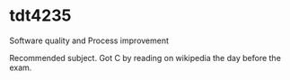 tdt4235
=======

Software quality and Process improvement

Recommended subject. Got C by reading on wikipedia the day before the exam. 
